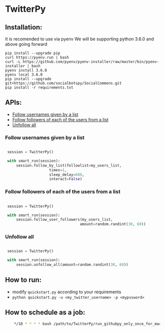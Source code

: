 # TwitterPy


## Installation:
It is recomended to use via pyenv We will be supporting python 3.6.0 and above going forward

```
pip install --upgrade pip
curl https://pyenv.run | bash
curl -L https://github.com/pyenv/pyenv-installer/raw/master/bin/pyenv-installer | bash
pyenv install 3.6.0
pyenv local 3.6.0
pip install --upgrade git+https://github.com/socialbotspy/SocialCommons.git
pip install -r requirements.txt
```

##  APIs:
  - [Follow usernames given by a list](#Follow-usernames-given-by-a-list)
  - [Follow followers of each of the users from a list](#Follow-followers-of-each-of-the-users-from-a-list)
  - [Unfollow all](#Unfollow-all)

### Follow usernames given by a list
 
```python

 session = TwitterPy()

 with smart_run(session):
     session.follow_by_list(followlist=my_users_list, 
                    times=1, 
                    sleep_delay=600, 
                    interact=False)
 ```

### Follow followers of each of the users from a list

```python

 session = TwitterPy()

 with smart_run(session):
     session.follow_user_followers(my_users_list,
                                  amount=random.randint(30, 60))
 ```
 
### Unfollow all

```python

 session = TwitterPy()

 with smart_run(session):
     session.unfollow_all(amount=random.randint(30, 60))
 ```
 
## How to run:

 -  modify `quickstart.py` according to your requirements
 -  `python quickstart.py -u <my_twitter_username> -p <mypssword>`


## How to schedule as a job:

```bash
    */10 * * * * bash /path/to/TwitterPy/run_githubpy_only_once_for_mac.sh /path/to/TwitterPy/quickstart.py $USERNAME $PASSWORD
```
